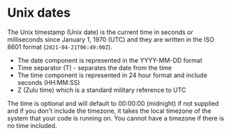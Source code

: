 # Unix dates

The Unix timestamp (Unix date) is the current time in seconds or milliseconds since January 1, 1970 (UTC) and they are written in the ISO 8601 format (<code>2021-04-21T06:49:00Z</code>).

- The date component is represented in the YYYY-MM-DD format
- Time separator (T) - separates the date from the time
- The time component is represented in 24 hour format and include seconds (HH:MM:SS)
- Z (Zulu time) which is a standard military reference to UTC

The time is optional and will default to 00:00:00 (midnight) if not supplied and if you don't include the timezone, it takes the local timezone of the system that your code is running on. You cannot have a timezone if there is no time included.
